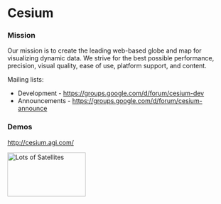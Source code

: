 Cesium
======

### Mission ###

Our mission is to create the leading web-based globe and map for visualizing dynamic data.  We strive for the best possible performance, precision, visual quality, ease of use, platform support, and content.

Mailing lists:

* Development - https://groups.google.com/d/forum/cesium-dev
* Announcements - https://groups.google.com/d/forum/cesium-announce

### Demos ###

http://cesium.agi.com/

<a href="http://cesium.agi.com/LotsOfSatellites/"><img src="http://cesium.agi.com/t-LotsOfSatellites.jpg" width="176" height="99" alt="Lots of Satellites"></a>
